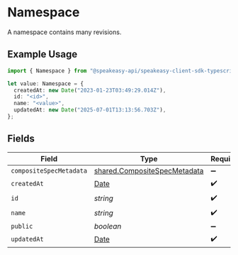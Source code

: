 # Namespace

A namespace contains many revisions.

## Example Usage

```typescript
import { Namespace } from "@speakeasy-api/speakeasy-client-sdk-typescript/sdk/models/shared";

let value: Namespace = {
  createdAt: new Date("2023-01-23T03:49:29.014Z"),
  id: "<id>",
  name: "<value>",
  updatedAt: new Date("2025-07-01T13:13:56.703Z"),
};
```

## Fields

| Field                                                                                         | Type                                                                                          | Required                                                                                      | Description                                                                                   |
| --------------------------------------------------------------------------------------------- | --------------------------------------------------------------------------------------------- | --------------------------------------------------------------------------------------------- | --------------------------------------------------------------------------------------------- |
| `compositeSpecMetadata`                                                                       | [shared.CompositeSpecMetadata](../../../sdk/models/shared/compositespecmetadata.md)           | :heavy_minus_sign:                                                                            | N/A                                                                                           |
| `createdAt`                                                                                   | [Date](https://developer.mozilla.org/en-US/docs/Web/JavaScript/Reference/Global_Objects/Date) | :heavy_check_mark:                                                                            | N/A                                                                                           |
| `id`                                                                                          | *string*                                                                                      | :heavy_check_mark:                                                                            | {organization_slug}/{workspace_slug}/{namespace_name}                                         |
| `name`                                                                                        | *string*                                                                                      | :heavy_check_mark:                                                                            | A human-readable name for the namespace.                                                      |
| `public`                                                                                      | *boolean*                                                                                     | :heavy_minus_sign:                                                                            | Indicates whether the namespace is publicly accessible                                        |
| `updatedAt`                                                                                   | [Date](https://developer.mozilla.org/en-US/docs/Web/JavaScript/Reference/Global_Objects/Date) | :heavy_check_mark:                                                                            | N/A                                                                                           |